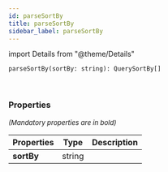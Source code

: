 ```yaml
---
id: parseSortBy
title: parseSortBy
sidebar_label: parseSortBy
---
```


import Details from "@theme/Details"


```tsx
parseSortBy(sortBy: string): QuerySortBy[]
```
<br/>



### Properties

<font size="2"><i>(Mandatory properties are in bold)</i></font>

| Properties | Type | Description |
| --------- | ---- | ----------- |
| **sortBy** | string |  |


